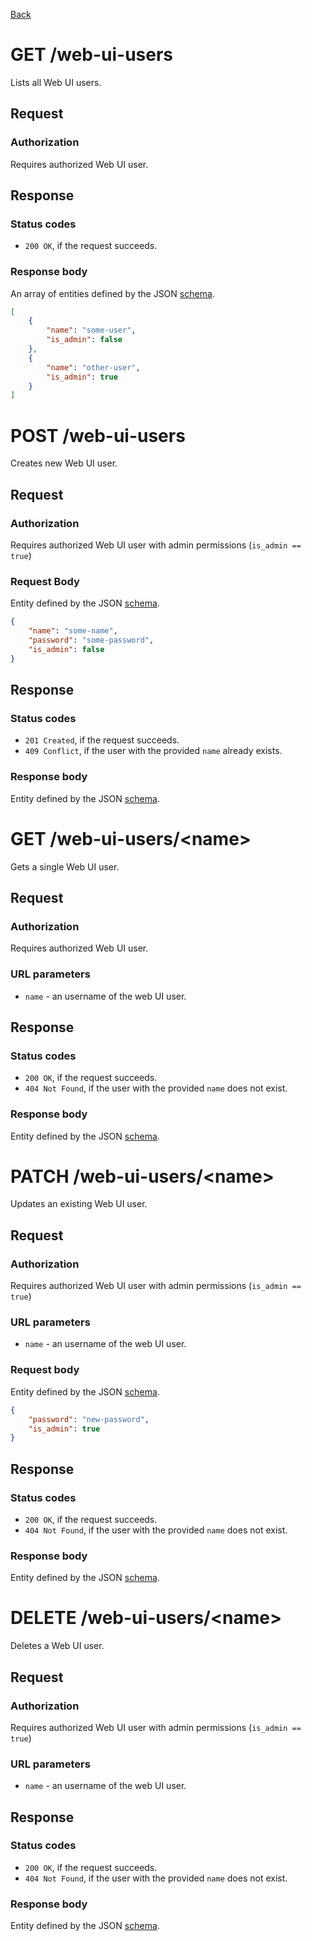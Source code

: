 [Back](/)

# GET /web-ui-users
Lists all Web UI users.

## Request

### Authorization
Requires authorized Web UI user.

## Response

### Status codes
- `200 OK`, if the request succeeds.

### Response body
An array of entities defined by the JSON [schema](/schemas/web-ui-users/web-ui-user.full.schema.json).

```json
[
    {
        "name": "some-user",
        "is_admin": false
    },
    {
        "name": "other-user",
        "is_admin": true
    }
]
```

# POST /web-ui-users
Creates new Web UI user.

## Request

### Authorization
Requires authorized Web UI user with admin permissions (`is_admin == true`)


### Request Body
Entity defined by the JSON [schema](/schemas/web-ui-users/web-ui-user.create.schema.json).

```json
{
    "name": "some-name",
    "password": "some-password",
    "is_admin": false
}
```

## Response

### Status codes
- `201 Created`, if the request succeeds.
- `409 Conflict`, if the user with the provided `name` already exists.

### Response body
Entity defined by the JSON [schema](/schemas/web-ui-users/web-ui-user.full.schema.json).

# GET /web-ui-users/&lt;name&gt;
Gets a single Web UI user.

## Request

### Authorization
Requires authorized Web UI user.

### URL parameters
- `name` - an username of the web UI user.

## Response

### Status codes
- `200 OK`, if the request succeeds.
- `404 Not Found`, if the user with the provided `name` does not exist.

### Response body
Entity defined by the JSON [schema](/schemas/web-ui-users/web-ui-user.full.schema.json).

# PATCH /web-ui-users/&lt;name&gt;
Updates an existing Web UI user.

## Request

### Authorization
Requires authorized Web UI user with admin permissions (`is_admin == true`)

### URL parameters
- `name` - an username of the web UI user.

### Request body
Entity defined by the JSON [schema](/schemas/web-ui-users/web-ui-user.update.schema.json).

```json
{
    "password": "new-password",
    "is_admin": true
}
```

## Response

### Status codes
- `200 OK`, if the request succeeds.
- `404 Not Found`, if the user with the provided `name` does not exist.

### Response body
Entity defined by the JSON [schema](/schemas/web-ui-users/web-ui-user.full.schema.json).

# DELETE /web-ui-users/&lt;name&gt;
Deletes a Web UI user.

## Request

### Authorization
Requires authorized Web UI user with admin permissions (`is_admin == true`)

### URL parameters
- `name` - an username of the web UI user.

## Response

### Status codes
- `200 OK`, if the request succeeds.
- `404 Not Found`, if the user with the provided `name` does not exist.

### Response body
Entity defined by the JSON [schema](/schemas/web-ui-users/web-ui-user.full.schema.json).